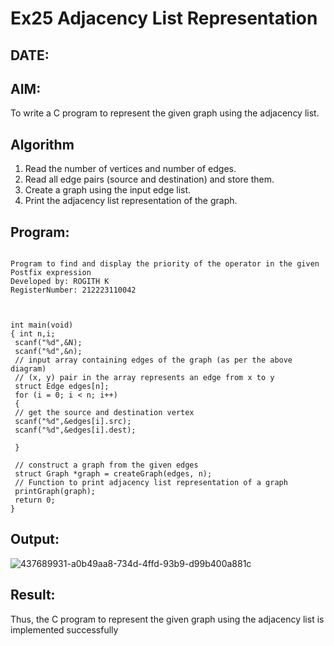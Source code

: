 # Ex25 Adjacency List Representation
## DATE:
## AIM:
To write a C program to represent the given graph using the adjacency list.

## Algorithm
1. Read the number of vertices and number of edges.
2. Read all edge pairs (source and destination) and store them.
3. Create a graph using the input edge list.
4. Print the adjacency list representation of the graph.

## Program:
```

Program to find and display the priority of the operator in the given Postfix expression
Developed by: ROGITH K
RegisterNumber: 212223110042



int main(void)
{ int n,i;
 scanf("%d",&N);
 scanf("%d",&n);
 // input array containing edges of the graph (as per the above diagram)
 // (x, y) pair in the array represents an edge from x to y
 struct Edge edges[n];
 for (i = 0; i < n; i++)
 {
 // get the source and destination vertex
 scanf("%d",&edges[i].src);
 scanf("%d",&edges[i].dest);

 }

 // construct a graph from the given edges
 struct Graph *graph = createGraph(edges, n);
 // Function to print adjacency list representation of a graph
 printGraph(graph);
 return 0;
}
```

## Output:
![437689931-a0b49aa8-734d-4ffd-93b9-d99b400a881c](https://github.com/user-attachments/assets/b7e5f389-4e49-4180-a6f7-1ee01d6c5984)





## Result:
Thus, the C program to represent the given graph using the adjacency list is implemented successfully
